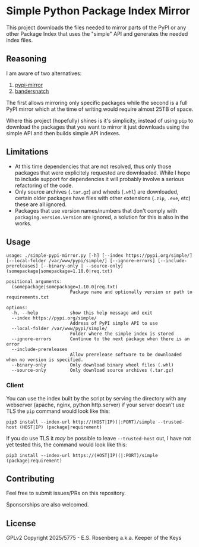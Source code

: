 # Simple Python Package Index Mirror
This project downloads the files needed to mirror parts of the PyPI or any other Package Index that uses the "simple" API and generates the needed index files.

## Reasoning
I am aware of two alternatives:

1. [pypi-mirror](https://github.com/montag451/pypi-mirror/)
2. [bandersnatch](https://github.com/pypa/bandersnatch/)

The first allows mirroring only specific packages while the second is a full PyPI mirror which at the time of writing would require almost 25TB of space.

Where this project (hopefully) shines is it's simplicity, instead of using `pip` to download the packages that you want to mirror it just downloads using the simple API and then builds simple API indexes.

## Limitations
- At this time dependencies that are not resolved, thus only those packages that were explicitely requested are downloaded.
While I hope to include support for dependencies it will probably involve a serious refactoring of the code.
- Only source archives (`.tar.gz`) and wheels (`.whl`) are downloaded, certain older packages have files with other extensions (`.zip`, `.exe`, etc) these are all ignored.
- Packages that use version names/numbers that don't comply with `packaging.version.Version` are ignored, a solution for this is also in the works.

## Usage
```
usage: ./simple-pypi-mirror.py [-h] [--index https://pypi.org/simple/] [--local-folder /var/www/pypi/simple/] [--ignore-errors] [--include-prereleases] [--binary-only | --source-only] (somepackage|somepackage=1.10.0|req.txt)

positional arguments:
  (somepackage|somepackage=1.10.0|req.txt)
                        Package name and optionally version or path to requirements.txt

options:
  -h, --help            show this help message and exit
  --index https://pypi.org/simple/
                        Address of PyPI simple API to use
  --local-folder /var/www/pypi/simple/
                        Folder where the simple index is stored
  --ignore-errors       Continue to the next package when there is an error
  --include-prereleases
                        Allow prerelease software to be downloaded when no version is specified.
  --binary-only         Only download binary wheel files (.whl)
  --source-only         Only download source archives (.tar.gz)
```
### Client
You can use the index built by the script by serving the directory with any webserver (apache, nginx, python http.server) if your server doesn't use TLS the `pip` command would look like this:

`pip3 install --index-url http://(HOST|IP)(|:PORT)/simple --trusted-host (HOST|IP) (package|requirement)`

If you do use TLS it *may* be possible to leave `--trusted-host` out, I have not yet tested this, the command would look like this:

`pip3 install --index-url https://(HOST|IP)(|:PORT)/simple  (package|requirement)`

## Contributing
Feel free to submit issues/PRs on this repository.

Sponsorships are also welcomed.

## License
GPLv2
Copyright 2025/5775 - E.S. Rosenberg a.k.a. Keeper of the Keys